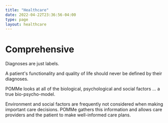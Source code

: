 ```yaml
---
title: "Healthcare"
date: 2022-04-22T23:36:56-04:00
type: page
layout: healthcare
---
```


# Comprehensive

Diagnoses are just labels.

A patient's functionality and quality of life should never be defined by their diagnoses.

POMMe looks at all of the biological, psychological and social factors ... a true bio-psycho-model.

Environment and social factors are frequently not considered when making important care decisions. POMMe gathers this information and allows care providers and the patient to make well-informed care plans.

